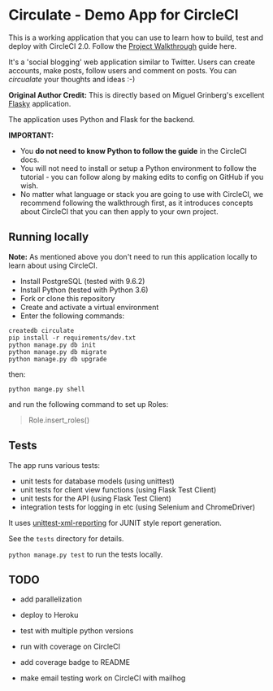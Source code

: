 # Circulate - Demo App for CircleCI

This is a working application that you can use to learn how to build, test and deploy with CircleCI 2.0. Follow the [Project Walkthrough](https://circleci.com/docs/2.0/project-walkthrough/) guide here.

It's a 'social blogging' web application similar to Twitter. Users can create accounts, make posts, follow users and comment on posts. You can *circualate* your thoughts and ideas :-)

**Original Author Credit:** This is directly based on Miguel Grinberg's excellent [Flasky](https://github.com/miguelgrinberg/flasky) application.

The application uses Python and Flask for the backend.

**IMPORTANT:**

- You **do not need to know Python to follow the guide** in the CircleCI docs.
- You will not need to install or setup a Python environment to follow the tutorial - you can follow along by making edits to config on GitHub if you wish.
- No matter what language or stack you are going to use with CircleCI, we recommend following the walkthrough first, as it introduces concepts about CircleCI that you can then apply to your own project.

## Running locally

**Note:** As mentioned above you don't need to run this application locally to learn about using CircleCI.

- Install PostgreSQL (tested with 9.6.2)
- Install Python (tested with Python 3.6)
- Fork or clone this repository
- Create and activate a virtual environment
- Enter the following commands:

```
createdb circulate
pip install -r requirements/dev.txt
python manage.py db init
python manage.py db migrate
python manage.py db upgrade
```

then:

```
python mange.py shell
```

and run the following command to set up Roles:

> Role.insert_roles()

## Tests

The app runs various tests:

- unit tests for database models (using unittest)
- unit tests for client view functions (using Flask Test Client)
- unit tests for the API (using Flask Test Client)
- integration tests for logging in etc (using Selenium and ChromeDriver)

It uses [unittest-xml-reporting](https://github.com/xmlrunner/unittest-xml-reporting) for JUNIT style report generation.

See the `tests` directory for details.

`python manage.py test` to run the tests locally.


## TODO

- add parallelization
- deploy to Heroku

- test with multiple python versions
- run with coverage on CircleCI
- add coverage badge to README

- make email testing work on CircleCI with mailhog
